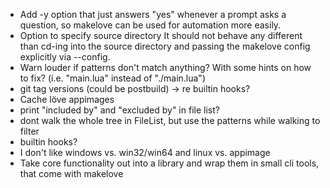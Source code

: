 * Add -y option that just answers "yes" whenever a prompt asks a question, so makelove can be used for automation more easily.
* Option to specify source directory
  It should not behave any different than cd-ing into the source directory and passing the makelove config explicitly via --config.
* Warn louder if patterns don't match anything? With some hints on how to fix? (i.e. "main.lua" instead of "./main.lua")
* git tag versions (could be postbuild) -> re builtin hooks?
* Cache löve appimages
* print "included by" and "excluded by" in file list?
* dont walk the whole tree in FileList, but use the patterns while walking to filter
* builtin hooks?
* I don't like windows vs. win32/win64 and linux vs. appimage
* Take core functionality out into a library and wrap them in small cli tools, that come with makelove
